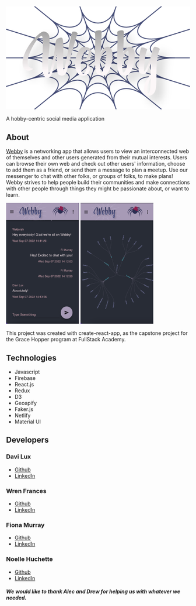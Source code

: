 ![image](/webby-logo.png)

A hobby-centric social media application

## About

[Webby](https://webby-social.netlify.app) is a networking app that allows users to view an
interconnected web of themselves and other users generated from their mutual interests. Users can browse their own web and check out other users' information, choose to add them as a friend, or send them a message to plan a meetup. Use our messenger to chat with other folks, or groups of folks, to make plans! Webby strives to help people build their communities and make connections with other people through things they might be passionate about, or want to learn.

<img src='webbychat.png' width='200px' height='330px'>
<img src='webbyweb.png' width='200px' height='330px'>

This project was created with create-react-app, as the capstone project for the Grace Hopper program at FullStack Academy.

## Technologies

- Javascript
- Firebase
- React.js
- Redux
- D3
- Geoapify
- Faker.js
- Netlify
- Material UI

## Developers

### Davi Lux
- [Github](https://github.com/davilux)
- [LinkedIn](https://www.linkedin.com/in/davilux/)
### Wren Frances
- [Github](https://github.com/L0tusPetal)
- [LinkedIn](https://www.linkedin.com/in/wrenfrances/)
### Fiona Murray
- [Github](https://github.com/lavenderfi)
- [LinkedIn](https://www.linkedin.com/in/fiona-murray-dev/)
### Noelle Huchette
- [Github](https://github.com/noellehuchette)
- [LinkedIn](https://www.linkedin.com/in/noelle-huchette/)


##### We would like to thank Alec and Drew for helping us with whatever we needed.
